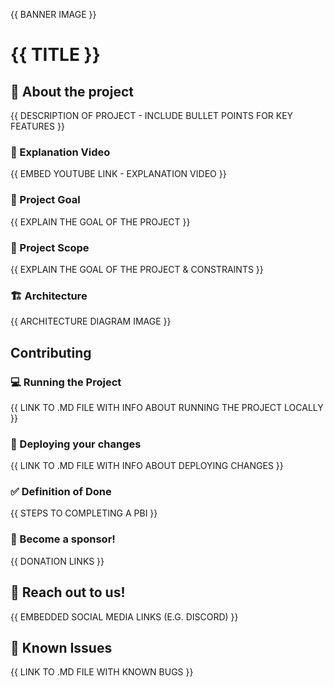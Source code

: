 {{ BANNER IMAGE }}

# {{ TITLE }}

## 💼 About the project

{{ DESCRIPTION OF PROJECT - INCLUDE BULLET POINTS FOR KEY FEATURES }}

### 🎥 Explanation Video

{{ EMBED YOUTUBE LINK - EXPLANATION VIDEO }}

### 🥅 Project Goal

{{ EXPLAIN THE GOAL OF THE PROJECT }}

### 🔭 Project Scope

{{ EXPLAIN THE GOAL OF THE PROJECT & CONSTRAINTS }}

### 🏗️ Architecture

{{ ARCHITECTURE DIAGRAM IMAGE }}

## Contributing

### 💻 Running the Project

{{ LINK TO .MD FILE WITH INFO ABOUT RUNNING THE PROJECT LOCALLY }}

### 🚀 Deploying your changes

{{ LINK TO .MD FILE WITH INFO ABOUT DEPLOYING CHANGES }}

### ✅ Definition of Done

{{ STEPS TO COMPLETING A PBI }}

### 🙏 Become a sponsor!

{{ DONATION LINKS }}

## 👋 Reach out to us!

{{ EMBEDDED SOCIAL MEDIA LINKS (E.G. DISCORD) }}

## 🐛 Known Issues

{{ LINK TO .MD FILE WITH KNOWN BUGS }}
